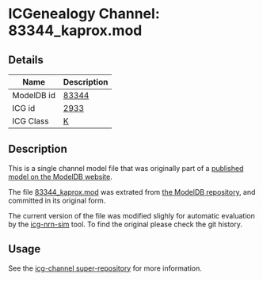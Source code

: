 # ICGenealogy Channel: 83344\_kaprox.mod

## Details

Name | Description
---- | -----------
ModelDB id | [83344](http://senselab.med.yale.edu/ModelDB/ShowModel.cshtml?model=83344)
ICG id | [2933](http://icg.neurotheory.ox.ac.uk/channels/1/2933)
ICG Class | [K](http://icg.neurotheory.ox.ac.uk/channels/1)

## Description

This is a single channel model file that was originally part of a [published model on the ModelDB website](http://senselab.med.yale.edu/ModelDB/ShowModel.cshtml?model=83344).


The file [83344\_kaprox.mod](83344_kaprox.mod) was extrated from [the ModelDB repository](http://senselab.med.yale.edu/ModelDB/ShowModel.cshtml?model=83344), and committed in its original form.

The current version of the file was modified slighly for automatic evaluation by the [icg-nrn-sim](https://github.com/icgenealogy/icg-nrn-sim) tool. To find the original please check the git history.


## Usage

See the [icg-channel super-repository](https://github.com/icgenealogy/icg-channels) for more information.